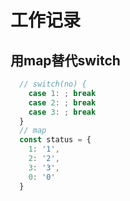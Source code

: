 # 工作记录
## 用map替代switch
```javascript
  // switch(no) {
    case 1: ; break
    case 2: ; break
    case 3: ; break
  }
  // map 
  const status = {
    1: '1',
    2: '2',
    3: '3',
    0: '0'
  }
```